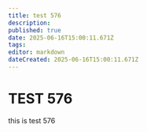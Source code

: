 ```yaml
---
title: test 576
description: 
published: true
date: 2025-06-16T15:00:11.671Z
tags: 
editor: markdown
dateCreated: 2025-06-16T15:00:11.671Z
---
```


# TEST 576
this is test 576
